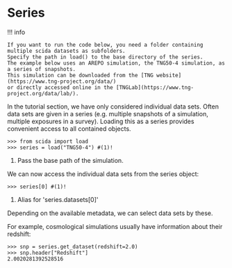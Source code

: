 # Series

!!! info


    If you want to run the code below, you need a folder containing multiple scida datasets as subfolders.
    Specify the path in load() to the base directory of the series.
    The example below uses an AREPO simulation, the TNG50-4 simulation, as a series of snapshots.
    This simulation can be downloaded from the [TNG website](https://www.tng-project.org/data/)
    or directly accessed online in the [TNGLab](https://www.tng-project.org/data/lab/).

In the tutorial section, we have only considered individual data sets.
Often data sets are given in a series (e.g. multiple snapshots of a simulation, multiple exposures in a survey).
Loading this as a series provides convenient access to all contained objects.

``` pycon
>>> from scida import load
>>> series = load("TNG50-4") #(1)!
```

1. Pass the base path of the simulation.

We can now access the individual data sets from the series object:

``` pycon
>>> series[0] #(1)!
```

1. Alias for 'series.datasets[0]'

Depending on the available metadata, we can select data sets by these.

For example, cosmological simulations usually have information about their redshift:

``` pycon
>>> snp = series.get_dataset(redshift=2.0)
>>> snp.header["Redshift"]
2.0020281392528516
```
